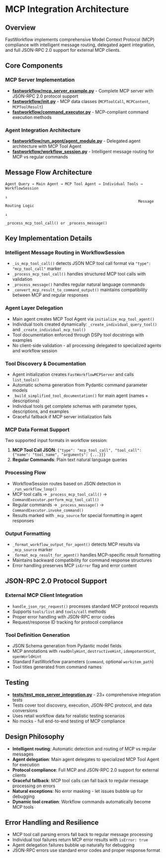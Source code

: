 # MCP Integration Architecture

## Overview
FastWorkflow implements comprehensive Model Context Protocol (MCP) compliance with intelligent message routing, delegated agent integration, and full JSON-RPC 2.0 support for external MCP clients.

## Core Components

### MCP Server Implementation
- **[fastworkflow/mcp_server_example.py](mdc:fastworkflow/mcp_server_example.py)** - Complete MCP server with JSON-RPC 2.0 protocol support
- **[fastworkflow/__init__.py](mdc:fastworkflow/__init__.py)** - MCP data classes (`MCPToolCall`, `MCPContent`, `MCPToolResult`)
- **[fastworkflow/command_executor.py](mdc:fastworkflow/command_executor.py)** - MCP-compliant command execution methods

### Agent Integration Architecture
- **[fastworkflow/run_agent/agent_module.py](mdc:fastworkflow/run_agent/agent_module.py)** - Delegated agent architecture with MCP Tool Agent
- **[fastworkflow/workflow_session.py](mdc:fastworkflow/workflow_session.py)** - Intelligent message routing for MCP vs regular commands

## Message Flow Architecture

```
Agent Query → Main Agent → MCP Tool Agent → Individual Tools → WorkflowSession
                                                                      ↓
                                                            Message Routing Logic
                                                                      ↓
                                                      _process_mcp_tool_call() or _process_message()
```

## Key Implementation Details

### Intelligent Message Routing in WorkflowSession
- `_is_mcp_tool_call()` detects JSON MCP tool call format via `"type": "mcp_tool_call"` marker
- `_process_mcp_tool_call()` handles structured MCP tool calls with validation
- `_process_message()` handles regular natural language commands
- `_convert_mcp_result_to_command_output()` maintains compatibility between MCP and regular responses

### Agent Layer Delegation
- Main agent creates MCP Tool Agent via `initialize_mcp_tool_agent()`
- Individual tools created dynamically: `_create_individual_query_tool()` and `_create_individual_mcp_tool()`
- Tool documentation enforced through DSPy tool docstrings with examples
- No client-side validation - all processing delegated to specialized agents and workflow session

### Tool Discovery & Documentation
- Agent initialization creates `FastWorkflowMCPServer` and calls `list_tools()`
- Automatic schema generation from Pydantic command parameter models
- `_build_simplified_tool_documentation()` for main agent (names + descriptions)
- Individual tools get complete schemas with parameter types, descriptions, and examples
- Graceful fallback if MCP server initialization fails

### MCP Data Format Support
Two supported input formats in workflow session:
1. **MCP Tool Call JSON**: `{"type": "mcp_tool_call", "tool_call": {"name": "tool_name", "arguments": {...}}}`
2. **Regular Commands**: Plain text natural language queries

### Processing Flow
- WorkflowSession routes based on JSON detection in `_run_workflow_loop()`
- MCP tool calls → `_process_mcp_tool_call()` → `CommandExecutor.perform_mcp_tool_call()`
- Regular commands → `_process_message()` → `CommandExecutor.invoke_command()`
- Results marked with `_mcp_source` for special formatting in agent responses

### Output Formatting
- `_format_workflow_output_for_agent()` detects MCP results via `_mcp_source` marker
- `_format_mcp_result_for_agent()` handles MCP-specific result formatting
- Maintains backward compatibility for command response structures
- Error handling preserves MCP `isError` flag and error content

## JSON-RPC 2.0 Protocol Support

### External MCP Client Integration
- `handle_json_rpc_request()` processes standard MCP protocol requests
- Supports `tools/list` and `tools/call` methods
- Proper error handling with JSON-RPC error codes
- Request/response ID tracking for protocol compliance

### Tool Definition Generation
- JSON Schema generation from Pydantic model fields
- MCP annotations with `readOnlyHint`, `destructiveHint`, `idempotentHint`, `openWorldHint`
- Standard FastWorkflow parameters (`command`, optional `workitem_path`)
- Tool titles generated from command names

## Testing
- **[tests/test_mcp_server_integration.py](mdc:tests/test_mcp_server_integration.py)** - 23+ comprehensive integration tests
- Tests cover tool discovery, execution, JSON-RPC protocol, and data conversions
- Uses retail workflow data for realistic testing scenarios
- No mocks - full end-to-end testing of MCP compliance

## Design Philosophy
- **Intelligent routing**: Automatic detection and routing of MCP vs regular messages
- **Agent delegation**: Main agent delegates to specialized MCP Tool Agent for execution
- **Protocol compliance**: Full MCP and JSON-RPC 2.0 support for external clients
- **Graceful fallback**: MCP tool calls can fall back to regular message processing on errors
- **Natural exceptions**: No error masking - let issues bubble up for debugging
- **Dynamic tool creation**: Workflow commands automatically become MCP tools

## Error Handling and Resilience
- MCP tool call parsing errors fall back to regular message processing
- Individual tool failures return MCP error results with `isError: true`
- Agent delegation failures bubble up naturally for debugging
- JSON-RPC errors use standard error codes and proper response format 